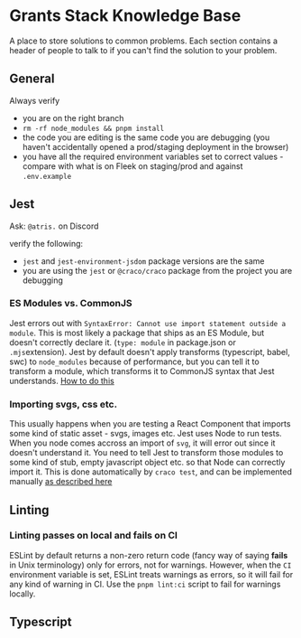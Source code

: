 # Grants Stack Knowledge Base

A place to store solutions to common problems.
Each section contains a header of people to talk to if you can't find the solution to your problem.

## General

Always verify
- you are on the right branch
- `rm -rf node_modules && pnpm install`
- the code you are editing is the same code you are debugging (you haven't accidentally opened a prod/staging deployment in the browser)
- you have all the required environment variables set to correct values - compare with what is on Fleek on staging/prod and against `.env.example`

## Jest
Ask: `@atris.` on Discord

verify the following:
- `jest` and `jest-environment-jsdom` package versions are the same
- you are using the `jest` or `@craco/craco` package from the project you are debugging

### ES Modules vs. CommonJS

Jest errors out with `SyntaxError: Cannot use import statement outside a module`.
This is most likely a package that ships as an ES Module, but doesn't correctly declare it. (`type: module` in package.json or `.mjs`extension). Jest by default doesn't apply transforms (typescript, babel, swc) to `node_modules` because of performance, but you can tell it to transform a module, which transforms it to CommonJS syntax that Jest understands. [How to do this](https://jestjs.io/docs/configuration/#transformignorepatterns-arraystring)

### Importing svgs, css etc.

This usually happens when you are testing a React Component that imports some kind of static asset - svgs, images etc. Jest uses Node to run tests. When you node comes accross an import of `svg`, it will error out since it doesn't understand it. You need to tell Jest to transform those modules to some kind of stub, empty javascript object etc. so that Node can correctly import it. This is done automatically by `craco test`, and can be implemented manually [as described here](https://jestjs.io/docs/configuration/#transform-objectstring-pathtotransformer--pathtotransformer-object)

## Linting

### Linting passes on local and fails on CI

ESLint by default returns a non-zero return code (fancy way of saying **fails** in Unix terminology) only for errors, not for warnings. However, when the `CI` environment variable is set, ESLint treats warnings as errors, so it will fail for any kind of warning in CI. Use the `pnpm lint:ci` script to fail for warnings locally.

## Typescript
